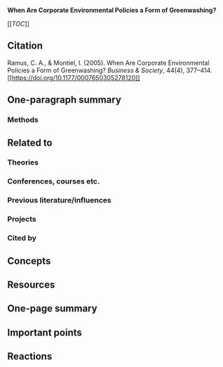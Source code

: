**When Are Corporate Environmental Policies a Form of Greenwashing?**

[[_TOC_]]

## Citation

Ramus, C. A., & Montiel, I. (2005). When Are Corporate Environmental Policies a Form of Greenwashing? *Business & Society*, 44(4), 377–414. [[https://doi.org/10.1177/0007650305278120]]

## One-paragraph summary

### Methods

## Related to

### Theories

### Conferences, courses etc.

### Previous literature/influences

### Projects

### Cited by

## Concepts

## Resources

## One-page summary

## Important points

## Reactions
